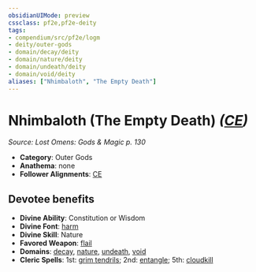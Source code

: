 ```yaml
---
obsidianUIMode: preview
cssclass: pf2e,pf2e-deity
tags:
- compendium/src/pf2e/logm
- deity/outer-gods
- domain/decay/deity
- domain/nature/deity
- domain/undeath/deity
- domain/void/deity
aliases: ["Nhimbaloth", "The Empty Death"]
---
```

# Nhimbaloth (The Empty Death) *([CE](/rules/traits/chaotic-evil-b1.md))*  
*Source: Lost Omens: Gods & Magic p. 130*  

- **Category**: Outer Gods
- **Anathema**: none
- **Follower Alignments**: [CE](/rules/traits/chaotic-evil-b1.md)

## Devotee benefits

- **Divine Ability**: Constitution or Wisdom
- **Divine Font**: [harm](/compendium/spells/harm.md)
- **Divine Skill**: Nature
- **Favored Weapon**: [flail](/compendium/equipment/items/flail.md)
- **Domains**: [decay](/compendium/setting/domains.md#Decay), [nature](/compendium/setting/domains.md#Nature), [undeath](/compendium/setting/domains.md#Undeath), [void](/compendium/setting/domains.md#Void)
- **Cleric Spells**: 1st: [grim tendrils](/compendium/spells/grim-tendrils.md); 2nd: [entangle](/compendium/spells/entangle.md); 5th: [cloudkill](/compendium/spells/cloudkill.md)
